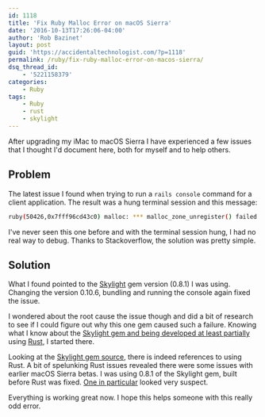 ```yaml
---
id: 1118
title: 'Fix Ruby Malloc Error on macOS Sierra'
date: '2016-10-13T17:26:06-04:00'
author: 'Rob Bazinet'
layout: post
guid: 'https://accidentaltechnologist.com/?p=1118'
permalink: /ruby/fix-ruby-malloc-error-on-macos-sierra/
dsq_thread_id:
    - '5221158379'
categories:
    - Ruby
tags:
    - Ruby
    - rust
    - skylight
---
```


After upgrading my iMac to macOS Sierra I have experienced a few issues that I thought I'd document here, both for myself and to help others.

## Problem

The latest issue I found when trying to run a `rails console` command for a client application. The result was a hung terminal session and this message:

```bash
ruby(50426,0x7fff96cd43c0) malloc: *** malloc_zone_unregister() failed for 0x7fff96cca000
```

I've never seen this one before and with the terminal session hung, I had no real way to debug. Thanks to Stackoverflow, the solution was pretty simple.

## Solution

What I found pointed to the [Skylight](https://www.skylight.io/) gem version (0.8.1) I was using. Changing the version 0.10.6, bundling and running the console again fixed the issue.

I wondered about the root cause the issue though and did a bit of research to see if I could figure out why this one gem caused such a failure. Knowing what I know about the [Skylight gem and being developed at least partially](https://news.ycombinator.com/item?id=8321767) using [Rust](https://www.rust-lang.org/en-US/), I started there. 

Looking at the [Skylight gem source](https://github.com/skylightio/skylight-ruby/tree/master/ext), there is indeed references to using Rust. A bit of spelunking Rust issues revealed there were some issues with earlier macOS Sierra betas. I was using 0.8.1 of the Skylight gem, built before Rust was fixed. [One in particular](https://github.com/rust-lang/rust/issues/34674) looked very suspect.

Everything is working great now. I hope this helps someone with this really odd error.